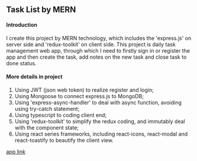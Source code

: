 ## Task List by MERN

#### Introduction

I create this project by MERN technology, which includes the 'express.js' on server side and 'redux-toolkit' on client side. This project is daily task management web app, through which I need to firstly sign in or register the app and then create the task, add notes on the new task and close task to done status.


#### More details in project

1. Using JWT (json web token) to realize register and login;
2. Using Mongoose to connect express.js to MongoDB;
3. Using 'express-async-handler' to deal with async function, avoiding using try-catch statement;
4. Using typescript to coding client end;
5. Using 'redux-toolkit' to simplify the redux coding, and immutably deal with the component state;
6. Using react series frameworks, including react-icons, react-modal and react-toastify to beautify the client view.


[app link](https://mernlistwebapp.herokuapp.com)




